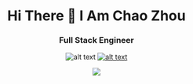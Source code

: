 <h1 align="center">Hi There 👋 I Am Chao Zhou</h1>

<h3 align='center'> Full Stack Engineer</h3>

<div align='center'>

  ![alt text](https://img.shields.io/badge/Canva-%2300C4CC.svg?&style=for-the-badge&logo=Canva&logoColor=white)  <a href='https://medium.com/@Chao.Zhou' target="_blank">![alt text](https://img.shields.io/badge/Medium-12100E?style=for-the-badge&logo=medium&logoColor=white)</a>

                


<a href='https://www.linkedin.com/in/chao-zhou8/' target='_blank'><img src='https://img.shields.io/badge/LinkedIn-0077B5?style=for-the-badge&logo=linkedin&logoColor=white' /></a>

</div>



<!--
**StudentCZ/StudentCZ** is a ✨ _special_ ✨ repository because its `README.md` (this file) appears on your GitHub profile.

Here are some ideas to get you started:

- 🔭 I’m currently working on ...
- 🌱 I’m currently learning ...
- 👯 I’m looking to collaborate on ...
- 🤔 I’m looking for help with ...
- 💬 Ask me about ...
- 📫 How to reach me: ...
- 😄 Pronouns: ...
- ⚡ Fun fact: ...
-->
